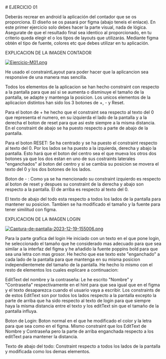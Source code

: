 ﻿\# EJERCICIO 01

Deberás recrear en android la aplicación del contador que se os proporciona. El diseño se os pasará por figma (abajo teneis el enlace). En este primer ejercicio solo debes hacer la parte visual, nada de lógica. Asegurate de que el resultado final sea identico al proporcionado, en tu criterio queda elegir el o los tipos de layouts que utilizarás. Mediante figma obtén el tipo de fuente, colores etc que debes utilizar en tu aplicación.



EXPLICACION DE LA IMAGEN CONTADOR

[![Ejercicio-M01.png](https://i.postimg.cc/63qcchc1/Ejercicio-M01.png)](https://postimg.cc/ft4YTm6x)

He usado el constraintLayout para poder hacer que la aplicancion sea responsive de una manera mas sencilla.

Todos los elementos de la aplicacion se han hecho constraint con respecto a la pantalla para que así si se aumenta o disminuye el tamaño de la pantalla, se adapte y mantenga la posicion. Los unicos elementos de la aplicacion distintos han sido los 3 botones de +, - y Reset.


Para el boton de + he hecho que el constraint sea respecto al texto del 0 que representa el numero, en su izquierda el lado de la pantalla y a la derecha el boton de reset para que asi este siempre a la misma distancia. En el constraint de abajo se ha puesto respecto a parte de abajo de la pantalla.

Para el boton RESET: Se ha centrado y se ha puesto el constraint respecto al texto del 0. Por los lados se ha puesto a la izquierda, derecha y  abajo la pantalla. Esto hará que el boton del centro sea el que mueva los otros dos botones ya que los dos estan en uno de sus costraints laterales "enganchados" al boton del centro y  si se cambia su posicion se movera el texto del 0 y los dos botones de los lados.

Boton de - : Como ya se ha mencionado su constraint izquierdo es respecto al boton de reset y despues su constraint de la derecha y abajo son respecto a la pantalla. El de arriba es respecto al texto del 0.


El texto de abajo del todo esta respecto a todos los lados de la pantalla para mantener su posicion. Tambien se ha modificado el tamaño y la fuente para tener similitud con figma.



EXPLICACION DE LA IMAGEN LOGIN

[![Captura-de-pantalla-2023-12-19-155006.png](https://i.postimg.cc/XJBH385B/Captura-de-pantalla-2023-12-19-155006.png)](https://postimg.cc/47ZbQpBX)


Para la parte grafica del login He iniciado con un texto en el que pone login, he seleccionado el tamaño que he considerado mas adecuado para que sea similar a la  interfaz del figma y he añadido la fuente poppins bold para que sea una letra con mas grosor. He hecho que ese texto este "enganchado" a cada lado de la pantalla para que mantenga en su misma posicion independientemete del tamaño de la pantalla. He hecho lo mismo con el resto de elementos los cuales explicare a continuacion:

EditText del nombre y la contraseña: Le he escrito "Nombre" y "Contraseña" respectivamente en el hint para que sea igual que en el figma y el texto desaparezca cuando el usuario vaya a escribir. Los constraints de de estos EditText son por todos los lados respecto a la pantalla excepto la parte de arriba que ha sido respecto al texto de login para que siempre haya la misma distancia entre el texto y los editText sin que el tamaño de la pantalla influya.


Boton de Login: Boton normal en el que he modificado el color y la letra para que sea como en el figma. Mismo constraint que los EditText de Nombre y Contraseña pero la parte de arriba enganchada respecto a los editText para mantener la distancia.


Texto de abajo del todo: Constraint respecto a todos los lados de la pantalla y modificada como los demas elementos.






